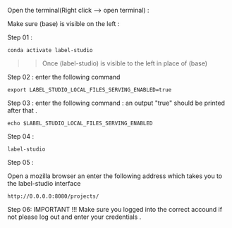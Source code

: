 Open the terminal(Right click --> open terminal) : 

Make sure (base) is visible on the left :

Step 01 :
```
conda activate label-studio
```

>> Once (label-studio) is visible to the left in place of (base)


Step 02 : enter the following command
```
export LABEL_STUDIO_LOCAL_FILES_SERVING_ENABLED=true
```

Step 03 : enter the following command : an output "true" should be printed after that .
```
echo $LABEL_STUDIO_LOCAL_FILES_SERVING_ENABLED
```

Step 04 : 
 ```
 label-studio
 ```
 
 Step 05 : 
 
 Open a mozilla browser an enter the following address which takes you to the label-studio interface
 ```
 http://0.0.0.0:8080/projects/
 ```

Step  06: 
IMPORTANT !!!
Make sure you logged into the correct accound if not please log out and enter your credentials . 
